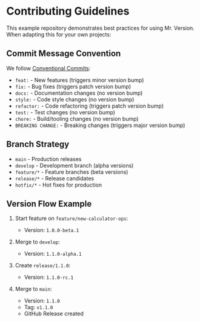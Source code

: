 # Contributing Guidelines

This example repository demonstrates best practices for using Mr. Version. When adapting this for your own projects:

## Commit Message Convention

We follow [Conventional Commits](https://www.conventionalcommits.org/):

- `feat:` - New features (triggers minor version bump)
- `fix:` - Bug fixes (triggers patch version bump)
- `docs:` - Documentation changes (no version bump)
- `style:` - Code style changes (no version bump)
- `refactor:` - Code refactoring (triggers patch version bump)
- `test:` - Test changes (no version bump)
- `chore:` - Build/tooling changes (no version bump)
- `BREAKING CHANGE:` - Breaking changes (triggers major version bump)

## Branch Strategy

- `main` - Production releases
- `develop` - Development branch (alpha versions)
- `feature/*` - Feature branches (beta versions)
- `release/*` - Release candidates
- `hotfix/*` - Hot fixes for production

## Version Flow Example

1. Start feature on `feature/new-calculator-ops`:
   - Version: `1.0.0-beta.1`

2. Merge to `develop`:
   - Version: `1.1.0-alpha.1`

3. Create `release/1.1.0`:
   - Version: `1.1.0-rc.1`

4. Merge to `main`:
   - Version: `1.1.0`
   - Tag: `v1.1.0`
   - GitHub Release created